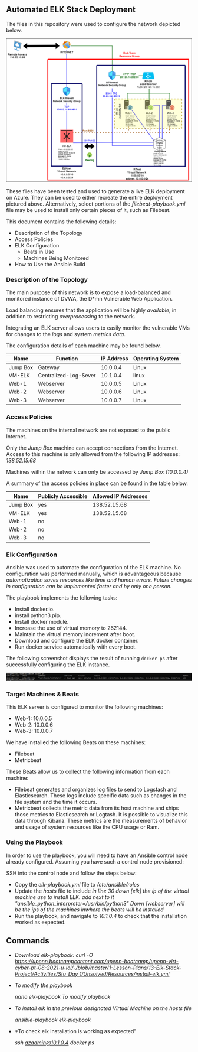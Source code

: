 ## Automated ELK Stack Deployment

The files in this repository were used to configure the network depicted below.

![](diagrams/diagram_RedTeam.png)

These files have been tested and used to generate a live ELK deployment on Azure. They can be used to either recreate the entire deployment pictured above. Alternatively, select portions of the *filebeat-playbook.yml* file may be used to install only certain pieces of it, such as Filebeat.

  
This document contains the following details:
- Description of the Topology
- Access Policies
- ELK Configuration
  - Beats in Use
  - Machines Being Monitored
- How to Use the Ansible Build


### Description of the Topology

The main purpose of this network is to expose a load-balanced and monitored instance of DVWA, the D*mn Vulnerable Web Application.

Load balancing ensures that the application will be highly *available*, in addition to restricting *overprocessing* to the network.

Integrating an ELK server allows users to easily monitor the vulnerable VMs for changes to the *logs* and system *metrics data*.

The configuration details of each machine may be found below.

| Name     | Function              | IP Address | Operating System |
|----------|-----------------------|------------|------------------|
| Jump Box | Gateway               | 10.0.0.4   | Linux            |
| VM-ELK   | Centralized-Log-Sever | 10.1.0.4   | linux            |
| Web-1    | Webserver             | 10.0.0.5   | Linux            |
| Web-2    | Webserver             | 10.0.0.6   | Linux            |
| Web-3    | Webserver             | 10.0.0.7   | Linux            |

### Access Policies

The machines on the internal network are not exposed to the public Internet. 

Only the *Jump Box* machine can accept connections from the Internet. Access to this machine is only allowed from the following IP addresses: *138.52.15.68*

Machines within the network can only be accessed by *Jump Box (10.0.0.4)*


A summary of the access policies in place can be found in the table below.

| Name     | Publicly Accessible | Allowed IP Addresses |
|----------|---------------------|----------------------|
| Jump Box |         yes         | 138.52.15.68         |
| VM-ELK   |         yes         | 138.52.15.68         |
| Web-1    |          no         |                      |
| Web-2    |          no         |                      |
| Web-3    |          no         |                      |

### Elk Configuration

Ansible was used to automate the configuration of the ELK machine. No configuration was performed manually, which is advantageous because *automatization saves resources like time and human errors. Future changes in configuration can be implemented faster and by only one person.*

The playbook implements the following tasks:
- Install docker.io.
- install python3.pip.
- Install docker module.
- Increase the use of virtual memory to 262144.
- Maintain the virtual memory increment after boot.
- Download and configure the ELK docker container.
- Run docker service automatically with every boot.

The following screenshot displays the result of running `docker ps` after successfully configuring the ELK instance.

![](Images/docker_ps_output.PNG)

### Target Machines & Beats
This ELK server is configured to monitor the following machines:
- Web-1: 10.0.0.5
- Web-2: 10.0.0.6
- Web-3: 10.0.0.7

We have installed the following Beats on these machines:
- Filebeat
- Metricbeat

These Beats allow us to collect the following information from each machine:
- Filebeat generates and organizes log files to send to Logstash and Elasticsearch. These logs include specific data such as changes in the file system and the time it occurs.
- Metricbeat collects the metric data from its host machine and ships those metrics to Elasticsearch or Logtash. It is possible to visualize this data through Kibana. These metrics are the measurements of behavior and usage of system resources like the CPU usage or Ram.

### Using the Playbook
In order to use the playbook, you will need to have an Ansible control node already configured. Assuming you have such a control node provisioned: 

SSH into the control node and follow the steps below:
- Copy the *elk-playbook.yml* file to */etc/ansible/roles*
- Update the *hosts* file to include *in line 30 down [elk] the ip of the virtual machine use to install ELK. add next to it "ansible_python_interpreter=/usr/bin/python3"* *Down [webserver] will be the ips of the machines inwhere the beats will be installed*
- Run the playbook, and navigate to *10.1.0.4* to check that the installation worked as expected.

## Commands
- *Download elk-playbook:* 
*curl -O https://upenn.bootcampcontent.com/upenn-bootcamp/upenn-virt-cyber-pt-08-2021-u-lol/-/blob/master/1-Lesson-Plans/13-Elk-Stack-Project/Activities/Stu_Day_1/Unsolved/Resources/install-elk.yml* 

- *To modify the playbook* 
    
     *nano elk-playbook* *To modify playbook* 

- *To install elk in the previous designated Virtual Machine on the hosts file*
    
     *ansible-playbook elk-playbook*

- *To check elk installation is working as expected"
    
     *ssh azadmin@10.1.0.4*
    *docker ps*

